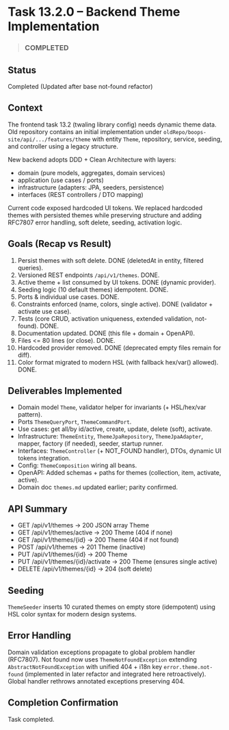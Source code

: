 # Task 13.2.0 – Backend Theme Implementation

> ### COMPLETED

## Status

Completed (Updated after base not-found refactor)

## Context

The frontend task 13.2 (twaling library config) needs dynamic theme data. Old
repository contains an initial implementation under
`oldRepo/boops-site/api/.../features/theme` with entity `Theme`, repository,
service, seeding, and controller using a legacy structure.

New backend adopts DDD + Clean Architecture with layers:

- domain (pure models, aggregates, domain services)
- application (use cases / ports)
- infrastructure (adapters: JPA, seeders, persistence)
- interfaces (REST controllers / DTO mapping)

Current code exposed hardcoded UI tokens. We replaced hardcoded themes with
persisted themes while preserving structure and adding RFC7807 error handling,
soft delete, seeding, activation logic.

## Goals (Recap vs Result)

1. Persist themes with soft delete. DONE (deletedAt in entity, filtered
   queries).
2. Versioned REST endpoints `/api/v1/themes`. DONE.
3. Active theme + list consumed by UI tokens. DONE (dynamic provider).
4. Seeding logic (10 default themes) idempotent. DONE.
5. Ports & individual use cases. DONE.
6. Constraints enforced (name, colors, single active). DONE (validator +
   activate use case).
7. Tests (core CRUD, activation uniqueness, extended validation, not-found).
   DONE.
8. Documentation updated. DONE (this file + domain + OpenAPI).
9. Files <= 80 lines (or close). DONE.
10. Hardcoded provider removed. DONE (deprecated empty files remain for diff).
11. Color format migrated to modern HSL (with fallback hex/var() allowed). DONE.

## Deliverables Implemented

- Domain model `Theme`, validator helper for invariants (+ HSL/hex/var pattern).
- Ports `ThemeQueryPort`, `ThemeCommandPort`.
- Use cases: get all/by id/active, create, update, delete (soft), activate.
- Infrastructure: `ThemeEntity`, `ThemeJpaRepository`, `ThemeJpaAdapter`,
  mapper, factory (if needed), seeder, startup runner.
- Interfaces: `ThemeController` (+ NOT_FOUND handler), DTOs, dynamic UI tokens
  integration.
- Config: `ThemeComposition` wiring all beans.
- OpenAPI: Added schemas + paths for themes (collection, item, activate,
  active).
- Domain doc `themes.md` updated earlier; parity confirmed.

## API Summary

- GET /api/v1/themes -> 200 JSON array Theme
- GET /api/v1/themes/active -> 200 Theme (404 if none)
- GET /api/v1/themes/{id} -> 200 Theme (404 if not found)
- POST /api/v1/themes -> 201 Theme (inactive)
- PUT /api/v1/themes/{id} -> 200 Theme
- PUT /api/v1/themes/{id}/activate -> 200 Theme (ensures single active)
- DELETE /api/v1/themes/{id} -> 204 (soft delete)

## Seeding

`ThemeSeeder` inserts 10 curated themes on empty store (idempotent) using HSL
color syntax for modern design systems.

## Error Handling

Domain validation exceptions propagate to global problem handler (RFC7807). Not
found now uses `ThemeNotFoundException` extending `AbstractNotFoundException`
with unified 404 + i18n key `error.theme.not-found` (implemented in later
refactor and integrated here retroactively). Global handler rethrows annotated
exceptions preserving 404.

## Completion Confirmation

Task completed.
